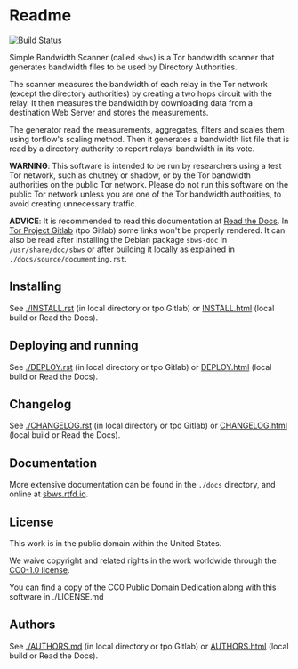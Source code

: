 Readme
======

[![Build Status](https://travis-ci.org/torproject/sbws.svg?branch=master)](https://travis-ci.org/https://travis-ci.org/torproject/sbws)

Simple Bandwidth Scanner (called `sbws`) is a Tor bandwidth scanner that
generates bandwidth files to be used by Directory Authorities.

The scanner measures the bandwidth of each relay in the Tor network
(except the directory authorities) by creating a two hops circuit
with the relay. It then measures the bandwidth by downloading data
from a destination Web Server and stores the measurements.

The generator read the measurements, aggregates, filters and
scales them using torflow's scaling method.
Then it generates a bandwidth list file that is read
by a directory authority to report relays’ bandwidth in its vote.

**WARNING**: This software is intended to be run by researchers using a test
Tor network, such as chutney or shadow, or by the Tor bandwidth authorities
on the public Tor network.
Please do not run this software on the public Tor network unless you are one
of the Tor bandwidth authorities, to avoid creating unnecessary traffic.

**ADVICE**: It is recommended to read this documentation at
[Read the Docs](https://sbws.rtfd.io). In
[Tor Project Gitlab](https://gitlab.torproject.org/tpo/network-health/sbws)
(tpo Gitlab) some links won't be properly rendered.
It can also be read after installing the Debian package ``sbws-doc`` in
``/usr/share/doc/sbws`` or after building it locally as explained in
``./docs/source/documenting.rst``.


Installing
------------

See [./INSTALL.rst](INSTALL.rst) (in local directory or tpo Gitlab) or
[INSTALL.html](INSTALL.html) (local build or Read the Docs).

Deploying and running
---------------------

See [./DEPLOY.rst](DEPLOY.rst) (in local directory or tpo Gitlab) or
[DEPLOY.html](DEPLOY.html) (local build or Read the Docs).

Changelog
--------------

See [./CHANGELOG.rst](CHANGELOG.rst) (in local directory or tpo Gitlab) or
[CHANGELOG.html](CHANGELOG.html)  (local build or Read the Docs).

Documentation
--------------

More extensive documentation can be found in the ``./docs`` directory,
and online at [sbws.rtfd.io](https://sbws.readthedocs.io).

## License

This work is in the public domain within the United States.

We waive copyright and related rights in the work worldwide through the
[CC0-1.0 license](https://creativecommons.org/publicdomain/zero/1.0).

You can find a copy of the CC0 Public Domain Dedication along with this
software in ./LICENSE.md

## Authors

See [./AUTHORS.md](AUTHORS.md) (in local directory or tpo Gitlab) or
[AUTHORS.html](AUTHORS.html) (local build or Read the Docs).
